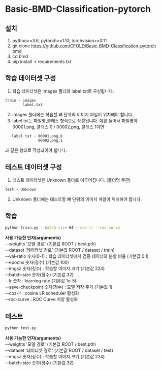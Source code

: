 # Basic-BMD-Classification-pytorch

## 설치
1. python>=3.6, pytorch>=1.10, torchvision>=0.11
2. git clone https://github.com/CFOLD/Basic-BMD-Classification-pytorch bmd
3. cd bmd
4. pip install -r requirements.txt


## 학습 데이터셋 구성
1. 학습 데이터셋은 images 폴더와 label.txt로 구성됩니다.
```
train - images  
        label.txt
```
2. images 폴더에는 학습할 뼈 단위의 이미지 파일이 위치해야 합니다.
3. label.txt는 파일명,클래스 형식으로 작성됩니다. 예를 들어서 파일명이 00001.png, 클래스 0 / 00002.png, 클래스 1이면
```
   label.txt - 00001.png,0  
               00002.png,1
```
   과 같은 형태로 작성되어야 합니다.


## 테스트 데이터셋 구성
1. 테스트 데이터셋은 Unknown 폴더로 이루어집니다. (폴더명 무관)
```
test - Unknown
```
2. Unknown 폴더에는 테스트할 뼈 단위의 이미지 파일이 위치해야 합니다.


## 학습
```bash
python train.py --batch-size 64 --cos-lr --roc-curve
```

**사용 가능한 인자(arguments)**  
--weights '모델 경로' (기본값 ROOT / best.pth)  
--dataset '데이터셋 경로' (기본값 ROOT / dataset / train)  
--val-ratio 숫자(0-1) : 학습 데이터셋에서 검증 데이터의 분할 비율 (기본값 0.1)  
--epochs 숫자(정수) (기본값 100)  
--imgsz 숫자(정수) : 학습할 이미지 크기 (기본값 224)  
--batch-size 숫자(정수) (기본값 32)  
--lr 숫자 : learning rate (기본값 1e-5)  
--save-checkpoint 숫자(정수) : 모델 저장 주기 (기본값 1)  
--cos-lr : cosine LR scheduler 활성화  
--roc-curve : ROC Curve 저장 활성화


## 테스트
```bash
python test.py
```

**사용 가능한 인자(arguments)**  
--weights '모델 경로' (기본값 ROOT / best.pth)  
--dataset '데이터셋 경로' (기본값 ROOT / dataset / test)  
--imgsz 숫자(정수) : 학습할 이미지 크기 (기본값 224)  
--batch-size 숫자(정수) (기본값 32)
